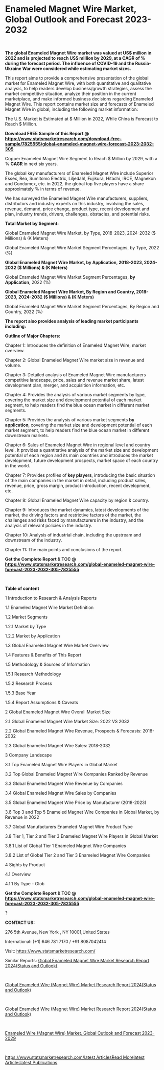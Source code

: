 <h1>Enameled Magnet Wire Market, Global Outlook and Forecast 2023-2032</h1><br/><p><strong>The global Enameled Magnet Wire market was valued at US$ million in 2022 and is projected to reach US$ million by 2029, at a <strong>CAGR</strong> of % during the forecast period. The influence of COVID-19 and the Russia-Ukraine War were considered while estimating market sizes.</strong></p>
 
 
 
 <p>This report aims to provide a comprehensive presentation of the global market for Enameled Magnet Wire, with both quantitative and qualitative analysis, to help readers develop business/growth strategies, assess the market competitive situation, analyze their position in the current marketplace, and make informed business decisions regarding Enameled Magnet Wire. This report contains market size and forecasts of Enameled Magnet Wire in global, including the following market information:</p>
 
 
 
 <p>The U.S. Market is Estimated at $ Million in 2022, While China is Forecast to Reach $ Million.</p>
 
 
 
 <p><strong>Download FREE Sample of this Report @ <a href="https://www.statsmarketresearch.com/download-free-sample/7825555/global-enameled-magnet-wire-forecast-2023-2032-305">https://www.statsmarketresearch.com/download-free-sample/7825555/global-enameled-magnet-wire-forecast-2023-2032-305</a></strong></p>
 
 
 
 <p>Copper Enameled Magnet Wire Segment to Reach $ Million by 2029, with a % <strong>CAGR</strong> in next six years.</p>
 
 
 
 <p>The global key manufacturers of Enameled Magnet Wire include Superior Essex, Rea, Sumitomo Electric, Liljedahl, Fujikura, Hitachi, IRCE, Magnekon and Condumex, etc. in 2022, the global top five players have a share approximately % in terms of revenue.</p>
 
 
 
 <p>We has surveyed the Enameled Magnet Wire manufacturers, suppliers, distributors and industry experts on this industry, involving the sales, revenue, demand, price change, product type, recent development and plan, industry trends, drivers, challenges, obstacles, and potential risks.</p>
 
 
 
 <p><strong>Total Market by Segment:</strong></p>
 
 
 
 <p>Global Enameled Magnet Wire Market, by Type, 2018-2023, 2024-2032 ($ Millions) & (K Meters)</p>
 
 
 
 <p>Global Enameled Magnet Wire Market Segment Percentages, by Type, 2022 (%)</p>
 
 
 
 <p><strong>Global Enameled Magnet Wire Market, <strong>by Application</strong>, 2018-2023, 2024-2032 ($ Millions) & (K Meters)</strong></p>
 
 
 
 <p>Global Enameled Magnet Wire Market Segment Percentages, <strong>by Application</strong>, 2022 (%)</p>
 
 
 
 <p><strong>Global Enameled Magnet Wire Market, By Region and Country, 2018-2023, 2024-2032 ($ Millions) & (K Meters)</strong></p>
 
 
 
 <p>Global Enameled Magnet Wire Market Segment Percentages, By Region and Country, 2022 (%)</p>
 
 
 
 <p><strong>The report also provides analysis of leading market participants including:</strong></p>
 
 
 
 <p><strong>Outline of Major Chapters:</strong></p>
 
 
 
 <p>Chapter 1: Introduces the definition of Enameled Magnet Wire, market overview.</p>
 
 
 
 <p>Chapter 2: Global Enameled Magnet Wire market size in revenue and volume.</p>
 
 
 
 <p>Chapter 3: Detailed analysis of Enameled Magnet Wire manufacturers competitive landscape, price, sales and revenue market share, latest development plan, merger, and acquisition information, etc.</p>
 
 
 
 <p>Chapter 4: Provides the analysis of various market segments by type, covering the market size and development potential of each market segment, to help readers find the blue ocean market in different market segments.</p>
 
 
 
 <p>Chapter 5: Provides the analysis of various market segments <strong>by application</strong>, covering the market size and development potential of each market segment, to help readers find the blue ocean market in different downstream markets.</p>
 
 
 
 <p>Chapter 6: Sales of Enameled Magnet Wire in regional level and country level. It provides a quantitative analysis of the market size and development potential of each region and its main countries and introduces the market development, future development prospects, market space of each country in the world.</p>
 
 
 
 <p>Chapter 7: Provides profiles of <strong>key players</strong>, introducing the basic situation of the main companies in the market in detail, including product sales, revenue, price, gross margin, product introduction, recent development, etc.</p>
 
 
 
 <p>Chapter 8: Global Enameled Magnet Wire capacity by region & country.</p>
 
 
 
 <p>Chapter 9: Introduces the market dynamics, latest developments of the market, the driving factors and restrictive factors of the market, the challenges and risks faced by manufacturers in the industry, and the analysis of relevant policies in the industry.</p>
 
 
 
 <p>Chapter 10: Analysis of industrial chain, including the upstream and downstream of the industry.</p>
 
 
 
 <p>Chapter 11: The main points and conclusions of the report.</p>
 
 
 
 <div><b>Get the Complete Report & TOC @ <a href="https://www.statsmarketresearch.com/global-enameled-magnet-wire-forecast-2023-2032-305-7825555">https://www.statsmarketresearch.com/global-enameled-magnet-wire-forecast-2023-2032-305-7825555</a></b></div>
 
 
 
 <p><br />
 
 <b>Table of content</b></p>
 
 
 
 <p>1 Introduction to Research & Analysis Reports<br />
 
 1.1 Enameled Magnet Wire Market Definition<br />
 
 1.2 Market Segments<br />
 
 1.2.1 Market by Type<br />
 
 1.2.2 Market by Application<br />
 
 1.3 Global Enameled Magnet Wire Market Overview<br />
 
 1.4 Features & Benefits of This Report<br />
 
 1.5 Methodology & Sources of Information<br />
 
 1.5.1 Research Methodology<br />
 
 1.5.2 Research Process<br />
 
 1.5.3 Base Year<br />
 
 1.5.4 Report Assumptions & Caveats<br />
 
 2 Global Enameled Magnet Wire Overall Market Size<br />
 
 2.1 Global Enameled Magnet Wire Market Size: 2022 VS 2032<br />
 
 2.2 Global Enameled Magnet Wire Revenue, Prospects & Forecasts: 2018-2032<br />
 
 2.3 Global Enameled Magnet Wire Sales: 2018-2032<br />
 
 3 Company Landscape<br />
 
 3.1 Top Enameled Magnet Wire Players in Global Market<br />
 
 3.2 Top Global Enameled Magnet Wire Companies Ranked by Revenue<br />
 
 3.3 Global Enameled Magnet Wire Revenue by Companies<br />
 
 3.4 Global Enameled Magnet Wire Sales by Companies<br />
 
 3.5 Global Enameled Magnet Wire Price by Manufacturer (2018-2023)<br />
 
 3.6 Top 3 and Top 5 Enameled Magnet Wire Companies in Global Market, by Revenue in 2022<br />
 
 3.7 Global Manufacturers Enameled Magnet Wire Product Type<br />
 
 3.8 Tier 1, Tier 2 and Tier 3 Enameled Magnet Wire Players in Global Market<br />
 
 3.8.1 List of Global Tier 1 Enameled Magnet Wire Companies<br />
 
 3.8.2 List of Global Tier 2 and Tier 3 Enameled Magnet Wire Companies<br />
 
 4 Sights by Product<br />
 
 4.1 Overview<br />
 
 4.1.1 By Type - Glob</p>
 
 
 
 <div><b>Get the Complete Report & TOC @ <a href="https://www.statsmarketresearch.com/global-enameled-magnet-wire-forecast-2023-2032-305-7825555">https://www.statsmarketresearch.com/global-enameled-magnet-wire-forecast-2023-2032-305-7825555</a></b></div>
 
 
 
 <p>? </p>
 
 
 
 <p><b>CONTACT US:</b><br />
 
 276 5th Avenue, New York , NY 10001,United States<br />
 
 International: (+1) 646 781 7170 / +91 8087042414<br />
 
 Visit: <a href="https://www.statsmarketresearch.com/">https://www.statsmarketresearch.com/</a><br />
 
 Similar Reports: <a href="https://www.statsmarketresearch.com/global-enameled-magnet-wire-forecast-2023-2032-305-7825555">Global Enameled Magnet Wire Market Research Report 2024(Status and Outlook)</a><br />
 
 <br />
 
 <a href="https://www.statsmarketresearch.com/global-enameled-magnet-wire-forecast-2023-2032-305-7825555">Global Enameled Wire (Magnet Wire) Market Research Report 2024(Status and Outlook)</a><br />
 
 <br />
 
 <a href="https://www.statsmarketresearch.com/global-enameled-magnet-wire-forecast-2023-2032-305-7825555">Global Enameled Wire (Magnet Wire) Market Research Report 2024(Status and Outlook)</a><br />
 
 <br />
 
 <a href="https://www.statsmarketresearch.com/global-enameled-magnet-wire-forecast-2023-2032-305-7825555">Enameled Wire (Magnet Wire) Market, Global Outlook and Forecast 2023-2029</a><br />
 
 <br />
 
 <a href="https://gyeongbokgung.com">https://www.statsmarketresearch.com/</a><a href="https://hallyeomaritime.com">latest Articles</a><a href="https://jingwansa.com">Read More</a><a href="https://nguoiviet.jp/">latest Articles</a><a href="https://www.intelmarketresearch.com/">latest Publications</a></p>